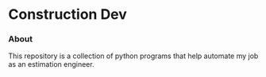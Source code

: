 # Construction Dev
### About

This repository is a collection of python programs that help automate my job as an estimation engineer.

